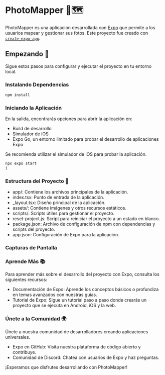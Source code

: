 # PhotoMapper 📸🗺️

PhotoMapper es una aplicación desarrollada con [Expo](https://expo.dev) que permite a los usuarios mapear y gestionar sus fotos. Este proyecto fue creado con [`create-expo-app`](https://www.npmjs.com/package/create-expo-app).

## Empezando 🚀

Sigue estos pasos para configurar y ejecutar el proyecto en tu entorno local.

### Instalando Dependencias

```bash
npm install
```

### Iniciando la Aplicación

En la salida, encontrarás opciones para abrir la aplicación en:

- Build de desarrollo
- Simulador de iOS
- Expo Go, un entorno limitado para probar el desarrollo de aplicaciones Expo

Se recomienda utilizar el simulador de iOS para probar la aplicación.

```bash
npx expo start
i
```

### Estructura del Proyecto 📂

- app/: Contiene los archivos principales de la aplicación.
- index.tsx: Punto de entrada de la aplicación.
- \_layout.tsx: Diseño principal de la aplicación.
- assets/: Contiene imágenes y otros recursos estáticos.
- scripts/: Scripts útiles para gestionar el proyecto.
- reset-project.js: Script para reiniciar el proyecto a un estado en blanco.
- package.json: Archivo de configuración de npm con dependencias y scripts del proyecto.
- app.json: Configuración de Expo para la aplicación.

### Capturas de Pantalla

### Aprende Más 📚

Para aprender más sobre el desarrollo del proyecto con Expo, consulta los siguientes recursos:

- Documentación de Expo: Aprende los conceptos básicos o profundiza en temas avanzados con nuestras guías.
- Tutorial de Expo: Sigue un tutorial paso a paso donde crearás un proyecto que se ejecuta en Android, iOS y la web.

### Únete a la Comunidad 🌍

Únete a nuestra comunidad de desarrolladores creando aplicaciones universales.

- Expo en GitHub: Visita nuestra plataforma de código abierto y contribuye.
- Comunidad de Discord: Chatea con usuarios de Expo y haz preguntas.

¡Esperamos que disfrutes desarrollando con PhotoMapper!
